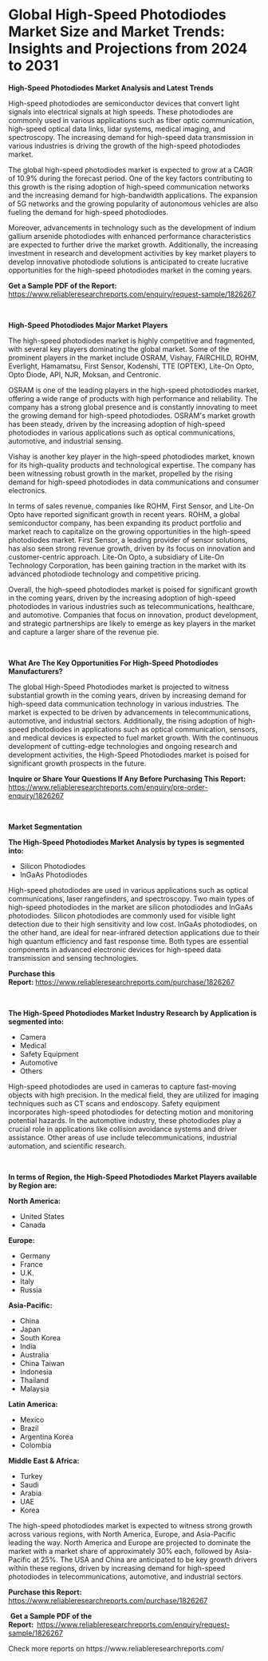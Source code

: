 <p><h1>Global High-Speed Photodiodes Market Size and Market Trends: Insights and Projections from 2024 to 2031</h1></p><p><strong>High-Speed Photodiodes Market Analysis and Latest Trends</strong></p>
<p><p>High-speed photodiodes are semiconductor devices that convert light signals into electrical signals at high speeds. These photodiodes are commonly used in various applications such as fiber optic communication, high-speed optical data links, lidar systems, medical imaging, and spectroscopy. The increasing demand for high-speed data transmission in various industries is driving the growth of the high-speed photodiodes market.</p><p>The global high-speed photodiodes market is expected to grow at a CAGR of 10.9% during the forecast period. One of the key factors contributing to this growth is the rising adoption of high-speed communication networks and the increasing demand for high-bandwidth applications. The expansion of 5G networks and the growing popularity of autonomous vehicles are also fueling the demand for high-speed photodiodes.</p><p>Moreover, advancements in technology such as the development of indium gallium arsenide photodiodes with enhanced performance characteristics are expected to further drive the market growth. Additionally, the increasing investment in research and development activities by key market players to develop innovative photodiode solutions is anticipated to create lucrative opportunities for the high-speed photodiodes market in the coming years.</p></p>
<p><strong>Get a Sample PDF of the Report:&nbsp;</strong> <a href="https://www.reliableresearchreports.com/enquiry/request-sample/1826267">https://www.reliableresearchreports.com/enquiry/request-sample/1826267</a></p>
<p>&nbsp;</p>
<p><strong>High-Speed Photodiodes Major Market Players</strong></p>
<p><p>The high-speed photodiodes market is highly competitive and fragmented, with several key players dominating the global market. Some of the prominent players in the market include OSRAM, Vishay, FAIRCHILD, ROHM, Everlight, Hamamatsu, First Sensor, Kodenshi, TTE (OPTEK), Lite-On Opto, Opto Diode, API, NJR, Moksan, and Centronic.</p><p>OSRAM is one of the leading players in the high-speed photodiodes market, offering a wide range of products with high performance and reliability. The company has a strong global presence and is constantly innovating to meet the growing demand for high-speed photodiodes. OSRAM's market growth has been steady, driven by the increasing adoption of high-speed photodiodes in various applications such as optical communications, automotive, and industrial sensing.</p><p>Vishay is another key player in the high-speed photodiodes market, known for its high-quality products and technological expertise. The company has been witnessing robust growth in the market, propelled by the rising demand for high-speed photodiodes in data communications and consumer electronics.</p><p>In terms of sales revenue, companies like ROHM, First Sensor, and Lite-On Opto have reported significant growth in recent years. ROHM, a global semiconductor company, has been expanding its product portfolio and market reach to capitalize on the growing opportunities in the high-speed photodiodes market. First Sensor, a leading provider of sensor solutions, has also seen strong revenue growth, driven by its focus on innovation and customer-centric approach. Lite-On Opto, a subsidiary of Lite-On Technology Corporation, has been gaining traction in the market with its advanced photodiode technology and competitive pricing.</p><p>Overall, the high-speed photodiodes market is poised for significant growth in the coming years, driven by the increasing adoption of high-speed photodiodes in various industries such as telecommunications, healthcare, and automotive. Companies that focus on innovation, product development, and strategic partnerships are likely to emerge as key players in the market and capture a larger share of the revenue pie.</p></p>
<p>&nbsp;</p>
<p><strong>What Are The Key Opportunities For High-Speed Photodiodes Manufacturers?</strong></p>
<p><p>The global High-Speed Photodiodes market is projected to witness substantial growth in the coming years, driven by increasing demand for high-speed data communication technology in various industries. The market is expected to be driven by advancements in telecommunications, automotive, and industrial sectors. Additionally, the rising adoption of high-speed photodiodes in applications such as optical communication, sensors, and medical devices is expected to fuel market growth. With the continuous development of cutting-edge technologies and ongoing research and development activities, the High-Speed Photodiodes market is poised for significant growth prospects in the future.</p></p>
<p><strong>Inquire or Share Your Questions If Any Before Purchasing This Report:</strong> <a href="https://www.reliableresearchreports.com/enquiry/pre-order-enquiry/1826267">https://www.reliableresearchreports.com/enquiry/pre-order-enquiry/1826267</a></p>
<p>&nbsp;</p>
<p><strong>Market Segmentation</strong></p>
<p><strong>The High-Speed Photodiodes Market Analysis by types is segmented into:</strong></p>
<p><ul><li>Silicon Photodiodes</li><li>InGaAs Photodiodes</li></ul></p>
<p><p>High-speed photodiodes are used in various applications such as optical communications, laser rangefinders, and spectroscopy. Two main types of high-speed photodiodes in the market are silicon photodiodes and InGaAs photodiodes. Silicon photodiodes are commonly used for visible light detection due to their high sensitivity and low cost. InGaAs photodiodes, on the other hand, are ideal for near-infrared detection applications due to their high quantum efficiency and fast response time. Both types are essential components in advanced electronic devices for high-speed data transmission and sensing technologies.</p></p>
<p><strong>Purchase this Report:&nbsp;</strong><a href="https://www.reliableresearchreports.com/purchase/1826267">https://www.reliableresearchreports.com/purchase/1826267</a></p>
<p>&nbsp;</p>
<p><strong>The High-Speed Photodiodes Market Industry Research by Application is segmented into:</strong></p>
<p><ul><li>Camera</li><li>Medical</li><li>Safety Equipment</li><li>Automotive</li><li>Others</li></ul></p>
<p><p>High-speed photodiodes are used in cameras to capture fast-moving objects with high precision. In the medical field, they are utilized for imaging techniques such as CT scans and endoscopy. Safety equipment incorporates high-speed photodiodes for detecting motion and monitoring potential hazards. In the automotive industry, these photodiodes play a crucial role in applications like collision avoidance systems and driver assistance. Other areas of use include telecommunications, industrial automation, and scientific research.</p></p>
<p>&nbsp;</p>
<p><strong>In terms of Region, the High-Speed Photodiodes Market Players available by Region are:</strong></p>
<p>
    <p> <strong> North America: </strong>
        <ul>
            <li>United States</li>
            <li>Canada</li>
        </ul>
        </p> 
    <p> <strong> Europe: </strong>
        <ul>
            <li>Germany</li>
            <li>France</li>
            <li>U.K.</li>
            <li>Italy</li>
            <li>Russia</li>
        </ul>
        </p> 
    <p> <strong> Asia-Pacific: </strong>
        <ul>
            <li>China</li>
            <li>Japan</li>
            <li>South Korea</li>
            <li>India</li>
            <li>Australia</li>
            <li>China Taiwan</li>
            <li>Indonesia</li>
            <li>Thailand</li>
            <li>Malaysia</li>
        </ul>
        </p> 
    <p> <strong> Latin America: </strong>
        <ul>
            <li>Mexico</li>
            <li>Brazil</li>
            <li>Argentina Korea</li>
            <li>Colombia</li>
        </ul>
        </p> 
    <p> <strong> Middle East & Africa: </strong>
        <ul>
            <li>Turkey</li>
            <li>Saudi</li>
            <li>Arabia</li>
            <li>UAE</li>
            <li>Korea</li>
        </ul>
    </p>
    </p>
<p><p>The high-speed photodiodes market is expected to witness strong growth across various regions, with North America, Europe, and Asia-Pacific leading the way. North America and Europe are projected to dominate the market with a market share of approximately 30% each, followed by Asia-Pacific at 25%. The USA and China are anticipated to be key growth drivers within these regions, driven by increasing demand for high-speed photodiodes in telecommunications, automotive, and industrial sectors.</p></p>
<p><strong>Purchase this Report: </strong><a href="https://www.reliableresearchreports.com/purchase/1826267">https://www.reliableresearchreports.com/purchase/1826267</a></p>
<p>&nbsp;<strong>Get a Sample PDF of the Report:&nbsp;&nbsp;</strong><a href="https://www.reliableresearchreports.com/enquiry/request-sample/1826267">https://www.reliableresearchreports.com/enquiry/request-sample/1826267</a></p>
<p><strong></strong></p>
<p>Check more reports on https://www.reliableresearchreports.com/</p>